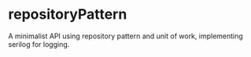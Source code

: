 # repositoryPattern
A minimalist API using repository pattern and unit of work, implementing serilog for logging.
